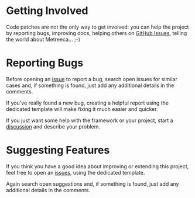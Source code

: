 # Getting Involved

Code patches are not the only way to get involved: you can help the project by reporting bugs, improving docs, helping
others on [GitHub Issues](https://github.com/metreeca/pipe/issues), telling the world about Metreeca… ;-)

# Reporting Bugs

Before opening an [issue](https://github.com/metreeca/pipe/issues) to report a bug, search open issues for similar cases
and, if something is found, just add any additional details in the comments.

If you've really found a new bug, creating a helpful report using the dedicated template will make fixing it much easier
and quicker.

If you just want some help with the framework or your project, start
a [discussion](https://github.com/metreeca/pipe/discussions) and describe your problem.

# Suggesting Features

If you think you have a good idea about improving or extending this project, feel free to open
an [issues](https://github.com/metreeca/pipe/issues), using the dedicated template.

Again search open suggestions and, if something is found, just add any additional details in the comments.
